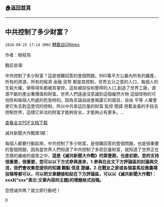 ###  [:house:返回首頁](https://github.com/ourhimalayas/txt)
---

## 中共控制了多少財富？
`2020-09-25 17:14 GM01` [轉載自GNews](https://gnews.org/zh-hant/382739/)

作者：樹枝鳥

戰前宣導:

中共控制了多少財富？這是很難回答的壹個問題。960萬平方公裏內所有的礦產，所有的資源，所有的經濟 金融 貨幣 都是其控制，世界五分之壹的人口，每個人的生殺大權，榮辱得失都被其掌控，這些被奴役和壓榨的人口,創造了世界工廠，源源不斷的產出著價值和財富。世界人們遠遠沒意識到這個龐然大物 這個怪物的可怕性和每個人所處的危急時刻。因為言論自由會揭露它的面目，自由 平等 人權會使它失去對這壹切的控制，所以中共拿這巨量的財富 監控 間諜 用藍金黃的手段去控制世界，這樣它非法的財富才能夠安全，才能夠占有更多。…

[查看全文PDF文档](https://s3.amazonaws.com/gnews-media-offload/wp-content/uploads/2020/09/25170452/a49b7d944f9419ef-1.pdf)[下载](https://s3.amazonaws.com/gnews-media-offload/wp-content/uploads/2020/09/25170452/a49b7d944f9419ef-1.pdf)

滅共新聞大作戰第1期：

每個人都要行動起來，中共控制了多少財富，是很難回答的壹個問題，也是很重要的壹個問題，因為當世界人們知道了中共控制了多麽巨量財富，就知道了世界正在怎樣的嚴峻的威脅之中，**這是《滅共新聞大作戰》的第壹期，也是初期，您的支持很重要，很重要，您可以以下方式參與進來，1.參與在此文下方評論區的討論與交流，我們會收集您提供的知識 觀點 信息 證據。2.在戰友之家或各個喜馬拉雅農場投稿等都可以，可以把文章鏈接粘貼在下方評論區，可以以《滅共新聞大作戰1：xxx》(“xxx”表示:文章內容的主題)的標題格式投稿。**

您想滅共嗎？就立即行動吧！

0
